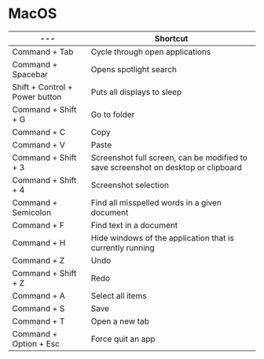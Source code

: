 # MacOS

| ---                            | Shortcut                                                                           |
| ------------------------------ | ---------------------------------------------------------------------------------- |
| Command + Tab                  | Cycle through open applications                                                    |
| Command + Spacebar             | Opens spotlight search                                                             |
| Shift + Control + Power button | Puts all displays to sleep                                                         |
| Command + Shift + G            | Go to folder                                                                       |
| Command + C                    | Copy                                                                               |
| Command + V                    | Paste                                                                              |
| Command + Shift + 3            | Screenshot full screen, can be modified to save screenshot on desktop or clipboard |
| Command + Shift + 4            | Screenshot selection                                                               |
| Command + Semicolon            | Find all misspelled words in a given document                                      |
| Command + F                    | Find text in a document                                                            |
| Command + H                    | Hide windows of the application that is currently running                          |
| Command + Z                    | Undo                                                                               |
| Command + Shift + Z            | Redo                                                                               |
| Command + A                    | Select all items                                                                   |
| Command + S                    | Save                                                                               |
| Command + T                    | Open a new tab                                                                     |
| Command + Option + Esc         | Force quit an app                                                                  |
